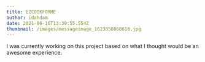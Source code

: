 ```yaml
---
title: EZCOOKFORME
author: idahdam
date: 2021-06-16T13:39:55.554Z
thumbnail: /images/messageimage_1623850860610.jpg
---
```

I was currently working on this project based on what I thought would be an awesome experience.